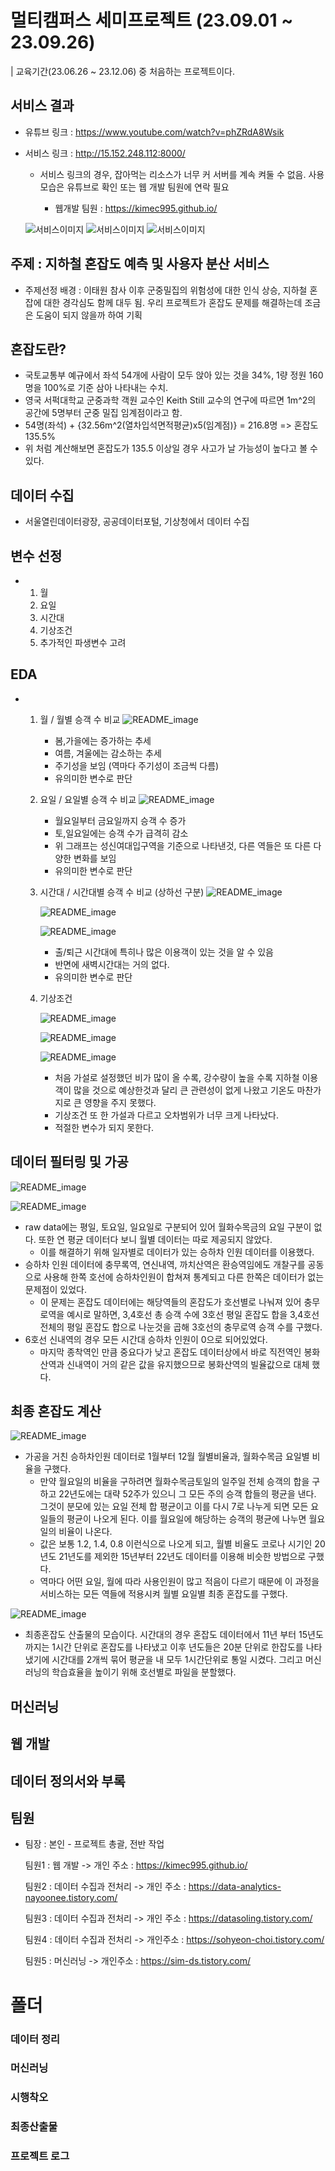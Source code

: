 # 멀티캠퍼스 세미프로젝트 (23.09.01 ~ 23.09.26) 
| 교육기간(23.06.26 ~ 23.12.06) 중 처음하는 프로젝트이다.

## 서비스 결과
  - 유튜브 링크 : https://www.youtube.com/watch?v=phZRdA8Wsik
  - 서비스 링크 : http://15.152.248.112:8000/

      - 서비스 링크의 경우, 잡아먹는 리소스가 너무 커 서버를 계속 켜둘 수 없음. 사용모습은 유튜브로 확인 또는 웹 개발 팀원에 연락 필요
    
        - 웹개발 팀원 : https://kimec995.github.io/

    ![서비스이미지](README_image/서비스사진/서비스사진1.png)
    ![서비스이미지](README_image/서비스사진/서비스사진2.png)
    ![서비스이미지](README_image/서비스사진/서비스사진3.png)
    

## 주제 : 지하철 혼잡도 예측 및 사용자 분산 서비스
  - 주제선정 배경 : 이태원 참사 이후 군중밀집의 위험성에 대한 인식 상승, 지하철 혼잡에 대한 경각심도 함께 대두 됨. 우리 프로젝트가 혼잡도 문제를 해결하는데 조금은 도움이 되지 않을까 하여 기획 

## 혼잡도란?
  - 국토교통부 예규에서 좌석 54개에 사람이 모두 앉아 있는 것을 34%, 1량 정원 160명을 100%로 기준 삼아 나타내는 수치.
  - 영국 서퍽대학교 군중과학 객원 교수인 Keith Still 교수의 연구에 따르면 1m^2의 공간에 5명부터 군중 밀집 임계점이라고 함.
  - 54명(좌석) + {32.56m^2(열차입석면적평균)x5(임계점)} = 216.8명 => 혼잡도 135.5%
  - 위 처럼 계산해보면 혼잡도가 135.5 이상일 경우 사고가 날 가능성이 높다고 볼 수 있다.

## 데이터 수집
  - 서울열린데이터광장, 공공데이터포털, 기상청에서 데이터 수집

## 변수 선정
  - 1. 월
    2. 요일
    3. 시간대
    4. 기상조건
    5. 추가적인 파생변수 고려
   
## EDA
  - 1. 월 / 월별 승객 수 비교
       ![README_image](README_image/EDA사진/월별승객수.png)

       - 봄,가을에는 증가하는 추세
       - 여름, 겨울에는 감소하는 추세
       - 주기성을 보임 (역마다 주기성이 조금씩 다름)
       - 유의미한 변수로 판단


    2. 요일 / 요일별 승객 수 비교
       ![README_image](README_image/EDA사진/요일별승객수.png)

       - 월요일부터 금요일까지 승객 수 증가
       - 토,일요일에는 승객 수가 급격히 감소
       - 위 그래프는 성신여대입구역을 기준으로 나타낸것, 다른 역들은 또 다른 다양한 변화를 보임
       - 유의미한 변수로 판단

      
    3. 시간대 / 시간대별 승객 수 비교 (상하선 구분)
       ![README_image](README_image/EDA사진/시간대별승객수(3).png)
   
       ![README_image](README_image/EDA사진/시간대별승객수(4).png)

       ![README_image](README_image/EDA사진/시간대별승객수(2).png)

       - 출/퇴근 시간대에 특히나 많은 이용객이 있는 것을 알 수 있음
       - 반면에 새벽시간대는 거의 없다.
       - 유의미한 변수로 판단
      

    5. 기상조건
       
       ![README_image](README_image/EDA사진/기상조건에따른승객.png)

       ![README_image](README_image/EDA사진/강수량.png)

       ![README_image](README_image/EDA사진/기온&강수량.png)

       - 처음 가설로 설정했던 비가 많이 올 수록, 강수량이 높을 수록 지하철 이용객이 많을 것으로 예상한것과 달리 큰 관련성이 없게 나왔고 기온도 마찬가지로 큰 영향을 주지 못했다.
       - 기상조건 또 한 가설과 다르고 오차범위가 너무 크게 나타났다.
       - 적절한 변수가 되지 못한다.



## 데이터 필터링 및 가공
![README_image](README_image/기타/데이터필터링.png)

![README_image](README_image/기타/데이터가공.png)
- raw data에는 평일, 토요일, 일요일로 구분되어 있어 월화수목금의 요일 구분이 없다. 또한 연 평균 데이터다 보니 월별 데이터는 따로 제공되지 않았다.
    - 이를 해결하기 위해 일자별로 데이터가 있는 승하차 인원 데이터를 이용했다.
-  승하차 인원 데이터에 충무록역, 연신내역, 까치산역은 환승역임에도 개찰구를 공동으로 사용해 한쪽 호선에 승하차인원이 합쳐져 통계되고 다른 한쪽은 데이터가 없는 문제점이 있었다.
    - 이 문제는 혼잡도 데이터에는 해당역들의 혼잡도가 호선별로 나눠져 있어 충무로역을 예시로 말하면, 3,4호선 총 승객 수에 3호선 평일 혼잡도 합을 3,4호선 전체의 평일 혼잡도 합으로 나눈것을 곱해 3호선의 충무로역 승객 수를 구했다.
- 6호선 신내역의 경우 모든 시간대 승하차 인원이 0으로 되어있었다.
    - 마지막 종착역인 만큼 중요다가 낮고 혼잡도 데이터상에서 바로 직전역인 봉화산역과 신내역이 거의 같은 값을 유지했으므로 봉화산역의 빌율값으로 대체 했다.

## 최종 혼잡도 계산
![README_image](README_image/기타/최종혼잡도계산.png)
- 가공을 거친 승하차인원 데이터로 1월부터 12월 월별비율과, 월화수목금 요일별 비율을 구했다.
    - 만약 월요일의 비율을 구하려면 월화수목금토일의 일주일 전체 승객의 합을 구하고 22년도에는 대략 52주가 있으니 그 모든 주의 승객 합들의 평균을 낸다. 그것이 분모에 있는 요일 전체 합 평균이고 이를 다시 7로 나누게 되면 모든 요일들의 평균이 나오게 된다. 이를 월요일에 해당하는 승객의 평균에 나누면 월요일의 비율이 나온다.
    - 값은 보통 1.2, 1.4, 0.8 이런식으로 나오게 되고, 월별 비율도 코로나 시기인 20년도 21년도를 제외한 15년부터 22년도 데이터를 이용해 비슷한 방법으로 구했다.
  - 역마다 어떤 요일, 월에 따라 사용인원이 많고 적음이 다르기 때문에 이 과정을 서비스하는 모든 역들에 적용시켜 월별 요일별 최종 혼잡도를 구했다.
 

![README_image](README_image/기타/1호선혼잡도.png)
- 최종혼잡도 산출물의 모습이다. 시간대의 경우 혼잡도 데이터에서 11년 부터 15년도 까지는 1시간 단위로 혼잡도를 나타냈고 이후 년도들은 20분 단위로 한잡도를 나타냈기에 시간대를 2개씩 묶어 평균을 내 모두 1시간단위로 통일 시켰다. 그리고 머신러닝의 학습효율을 높이기 위해 호선별로 파일을 분할했다.

## 머신러닝

## 웹 개발

## 데이터 정의서와 부록

## 팀원

- 팀장  : 본인 - 프로젝트 총괄, 전반 작업

  팀원1 : 웹 개발 -> 개인 주소 : https://kimec995.github.io/

  팀원2 : 데이터 수집과 전처리 -> 개인 주소 : https://data-analytics-nayoonee.tistory.com/

  팀원3 : 데이터 수집과 전처리 -> 개인 주소 : https://datasoling.tistory.com/

  팀원4 : 데이터 수집과 전처리 -> 개인주소 : https://sohyeon-choi.tistory.com/

  팀원5 : 머신러닝 -> 개인주소 : https://sim-ds.tistory.com/

 


# 폴더
### 데이터 정리

### 머신러닝

### 시행착오

### 최종산출물

### 프로젝트 로그
